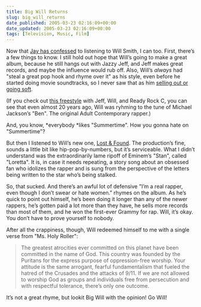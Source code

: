 ```yaml
---
title: Big Will Returns
slug: big_will_returns
date_published: 2005-03-23 02:16:09+00:00
date_updated: 2005-03-23 02:16:09+00:00
tags: [Television, Music, Film]
---
```

Now that [Jay has confessed](http://www.hiphopmusic.com/archives/000906.html) to listening to Will Smith, I can too. First, there’s a few things to know. I still hold out hope that Will’s going to make a great album, because he still hangs out with Jazzy Jeff, and Jeff makes great records, and maybe the influence would rub off. Also, Will’s *always* had "steal a great pop hook and rhyme over it" as his style, even before he started doing movie soundtracks, so I never saw that as him [selling out or going soft](http://entertainment.timesonline.co.uk/printFriendly/0,,2100-14411-1507973-14411,00.html).

(If you check out [this freestyle](http://thebox2.free.fr/beatbox.html) with Jeff, Will, and Ready Rock C, you can see that even almost 20 years ago, Will was ryhming to the tune of Michael Jackson’s "Ben". The original Adult Contemporary rapper.)

And, you know, *everybody *likes "Summertime". How you gonna hate on "Summertime"?

But then I listened to Will’s new one, [Lost & Found](http://www.amazon.com/exec/obidos/tg/detail/-/B0007QS4IC/ref=nosim). The production’s fine, sounds a little bit like hip-pop-by-numbers, but it’s serviceable. What I didn’t understand was the extraordinarily lame ripoff of Eminem’s "Stan", called "Loretta". It is, in case it needs repeating, a story song about an obsessed fan who idolizes the rapper and is sung from the perspective of the letters being written to the star who’s being stalked.

So, that sucked. And there’s an awful lot of defensive "I’m a real rapper, even though I don’t swear or hate women." rhymes on the album. As he’s quick to point out himself, he’s been doing it longer than any of the newer rappers, he’s gotten paid a lot more than they have, he sells more records than most of them, and he won the first-ever Grammy for rap. Will, it’s okay. You don’t have to prove yourself to nobody.

After all the crappiness, though, Will redeemed himself to me with a single verse from "Ms. Holy Roller":

> The greatest atrocities ever committed on this planet have been committed in the name of God. This country was founded by the Puritans for the express purpose of oppression-free worship. Your attitude is the same arrogant, fearful fundamentalism that fueled the hatred of the Crusades and the attacks of 9/11. If we are not allowed to worship God as groups and individuals free from persecution and with respectful tolerance, there’s only one outcome.

It’s not a great rhyme, but lookit Big Will with the opinion! Go Will!
